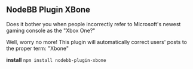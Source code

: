 NodeBB Plugin XBone
-------------------
Does it bother you when people incorrectly refer to Microsoft's newest gaming console as the "Xbox One?"

Well, worry no more! This plugin will automatically correct users' posts to the proper term: "Xbone"

__install__
`npm install nodebb-plugin-xbone`